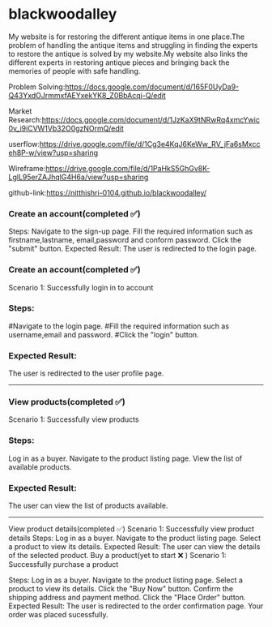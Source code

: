 # blackwoodalley
My website is for restoring the different antique items in one place.The problem of handling the antique items and struggling in finding 
the experts to restore the antique is solved by my website.My website also links the different experts in restoring antique pieces and bringing 
back the memories of people with safe handling.

Problem Solving:https://docs.google.com/document/d/165F0UyDa9-Q43YxdOJrmmxfAEYxekYK8_Z0BbAcqj-Q/edit

Market Research:https://docs.google.com/document/d/1JzKaX9tNRwRq4xmcYwic0v_i9iCVW1Vb32O0gzNOrmQ/edit

userflow:https://drive.google.com/file/d/1Cg3e4KqJ6KeWw_RV_jFa6sMxcceh8P-w/view?usp=sharing

Wireframe:https://drive.google.com/file/d/1PaHkS5GhGv8K-LglL95erZAJhqlG4H6a/view?usp=sharing

github-link:https://nitthishri-0104.github.io/blackwoodalley/


### Create an account(completed ✅)
Steps:
Navigate to the sign-up page.
Fill the required information such as firstname,lastname, email,password and conform password.
Click the "submit" button.
Expected Result:
The user is redirected to the login page.


### Create an account(completed ✅)
Scenario 1: Successfully login in to account
 ### Steps:
#Navigate to the login page.
#Fill the required information such as username,email and password.
#Click the "login" button.
### Expected Result:
The user is redirected to the user profile page.

_______________________________________________________
### View products(completed ✅)
Scenario 1: Successfully view products
### Steps:
Log in as a buyer.
Navigate to the product listing page.
View the list of available products.
### Expected Result:
The user can view the list of products available.

_____________________________________________________________
View product details(completed ✅)
Scenario 1: Successfully view product details
Steps:
Log in as a buyer.
Navigate to the product listing page.
Select a product to view its details.
Expected Result:
The user can view the details of the selected product.
Buy a product(yet to start ❌ )
Scenario 1: Successfully purchase a product

Steps:
Log in as a buyer.
Navigate to the product listing page.
Select a product to view its details.
Click the "Buy Now" button.
Confirm the shipping address and payment method.
Click the "Place Order" button.
Expected Result:
The user is redirected to the order confirmation page.
Your order was placed sucessfully.
